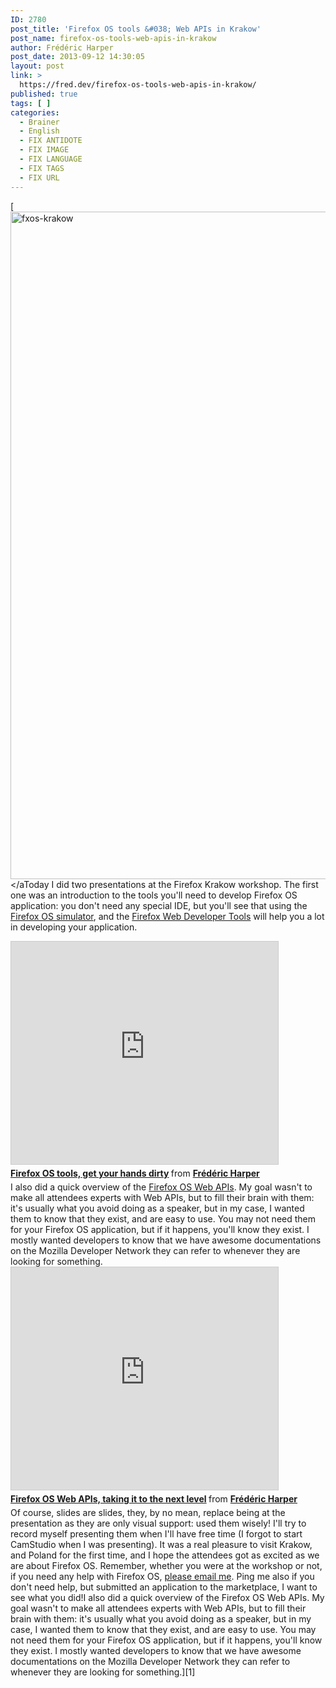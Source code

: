 ```yaml
---
ID: 2780
post_title: 'Firefox OS tools &#038; Web APIs in Krakow'
post_name: firefox-os-tools-web-apis-in-krakow
author: Frédéric Harper
post_date: 2013-09-12 14:30:05
layout: post
link: >
  https://fred.dev/firefox-os-tools-web-apis-in-krakow/
published: true
tags: [ ]
categories:
  - Brainer
  - English
  - FIX ANTIDOTE
  - FIX IMAGE
  - FIX LANGUAGE
  - FIX TAGS
  - FIX URL
---
```

[<img alt="fxos-krakow" src="http://fred.dev/wp-content/uploads/2013/09/fxos-krakow.jpg" width="600" height="1068" /></aToday I did two presentations at the Firefox Krakow workshop. The first one was an introduction to the tools you'll need to develop Firefox OS application: you don't need any special IDE, but you'll see that using the <a href="https://addons.mozilla.org/pl/firefox/addon/firefox-os-simulator/" target="_blank" rel="noopener noreferrer">Firefox OS simulator</a>, and the <a href="https://developer.mozilla.org/en-US/docs/Tools" target="_blank" rel="noopener noreferrer">Firefox Web Developer Tools</a> will help you a lot in developing your application.<div class="embed rich SlideShare">
  <iframe src="https://www.slideshare.net/slideshow/embed_code/key/2msm11DXjRxW96" width="427" height="356" frameborder="0" marginwidth="0" marginheight="0" scrolling="no" style="border:1px solid #CCC;border-width:1px;margin-bottom:5px;max-width:100%" allowfullscreen> </iframe><div style="margin-bottom:5px">
    <strong> <a href="https://www.slideshare.net/fredericharper/firefox-os-tools-get-your-hands-dirty" title="Firefox OS tools, get your hands dirty" target="_blank" rel="noopener noreferrer">Firefox OS tools, get your hands dirty</a> </strong> from <strong><a href="https://www.slideshare.net/fredericharper" target="_blank" rel="noopener noreferrer">Frédéric Harper</a></strong>
  </div>
</div>I also did a quick overview of the <a href="https://developer.mozilla.org/en-US/docs/WebAPI" target="_blank" rel="noopener noreferrer">Firefox OS Web APIs</a>. My goal wasn't to make all attendees experts with Web APIs, but to fill their brain with them: it's usually what you avoid doing as a speaker, but in my case, I wanted them to know that they exist, and are easy to use. You may not need them for your Firefox OS application, but if it happens, you'll know they exist. I mostly wanted developers to know that we have awesome documentations on the Mozilla Developer Network they can refer to whenever they are looking for something.<div class="embed rich SlideShare">
  <iframe src="https://www.slideshare.net/slideshow/embed_code/key/lO4MmZPPnJK06n" width="427" height="356" frameborder="0" marginwidth="0" marginheight="0" scrolling="no" style="border:1px solid #CCC;border-width:1px;margin-bottom:5px;max-width:100%" allowfullscreen> </iframe><div style="margin-bottom:5px">
    <strong> <a href="https://www.slideshare.net/fredericharper/firefox-os-web-apis-taking-it-to-the-next-level" title="Firefox OS Web APIs, taking it to the next level" target="_blank" rel="noopener noreferrer">Firefox OS Web APIs, taking it to the next level</a> </strong> from <strong><a href="https://www.slideshare.net/fredericharper" target="_blank" rel="noopener noreferrer">Frédéric Harper</a></strong>
  </div>
</div>Of course, slides are slides, they, by no mean, replace being at the presentation as they are only visual support: used them wisely! I'll try to record myself presenting them when I'll have free time (I forgot to start CamStudio when I was presenting). It was a real pleasure to visit Krakow, and Poland for the first time, and I hope the attendees got as excited as we are about Firefox OS. Remember, whether you were at the workshop or not, if you need any help with Firefox OS, <a href="mailto:fharper@mozilla.com" target="_blank" rel="noopener noreferrer">please email me</a>. Ping me also if you don't need help, but submitted an application to the marketplace, I want to see what you did!I also did a quick overview of the Firefox OS Web APIs. My goal wasn't to make all attendees experts with Web APIs, but to fill their brain with them: it's usually what you avoid doing as a speaker, but in my case, I wanted them to know that they exist, and are easy to use. You may not need them for your Firefox OS application, but if it happens, you'll know they exist. I mostly wanted developers to know that we have awesome documentations on the Mozilla Developer Network they can refer to whenever they are looking for something.][1]

 [1]: http://fred.dev/wp-content/uploads/2013/09/fxos-krakow.jpg